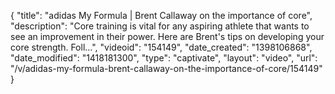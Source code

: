 {
    "title": "adidas My Formula | Brent Callaway on the importance of core",
    "description": "Core training is vital for any aspiring athlete that wants to see an improvement in their power. Here are Brent's tips on developing your core strength. Foll...",
    "videoid": "154149",
    "date_created": "1398106868",
    "date_modified": "1418181300",
    "type": "captivate",
    "layout": "video",
    "url": "\/v\/adidas-my-formula-brent-callaway-on-the-importance-of-core\/154149"
}